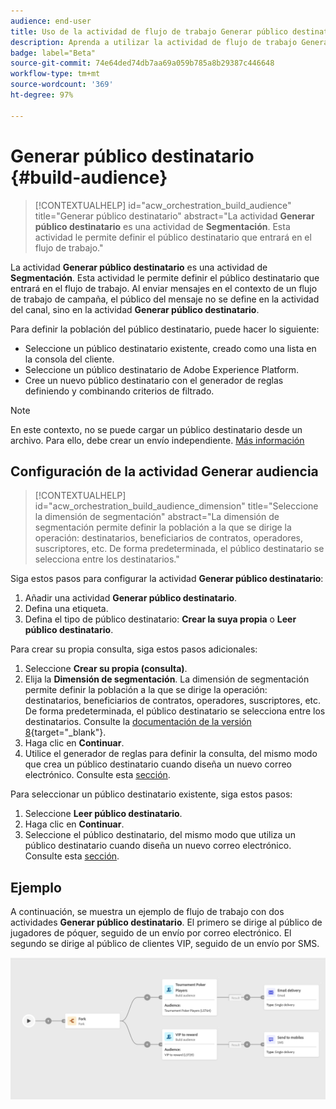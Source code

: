 ```yaml
---
audience: end-user
title: Uso de la actividad de flujo de trabajo Generar público destinatario
description: Aprenda a utilizar la actividad de flujo de trabajo Generar público destinatario
badge: label="Beta"
source-git-commit: 74e64ded74db7aa69a059b785a8b29387c446648
workflow-type: tm+mt
source-wordcount: '369'
ht-degree: 97%

---
```



# Generar público destinatario {#build-audience}

>[!CONTEXTUALHELP]
>id="acw_orchestration_build_audience"
>title="Generar público destinatario"
>abstract="La actividad **Generar público destinatario** es una actividad de **Segmentación**. Esta actividad le permite definir el público destinatario que entrará en el flujo de trabajo."


La actividad **Generar público destinatario** es una actividad de **Segmentación**. Esta actividad le permite definir el público destinatario que entrará en el flujo de trabajo. Al enviar mensajes en el contexto de un flujo de trabajo de campaña, el público del mensaje no se define en la actividad del canal, sino en la actividad **Generar público destinatario**.

Para definir la población del público destinatario, puede hacer lo siguiente:

* Seleccione un público destinatario existente, creado como una lista en la consola del cliente.
* Seleccione un público destinatario de Adobe Experience Platform.
* Cree un nuevo público destinatario con el generador de reglas definiendo y combinando criterios de filtrado.

>[!NOTE]
>
>En este contexto, no se puede cargar un público destinatario desde un archivo. Para ello, debe crear un envío independiente. [Más información](../../audience/about-audiences.md)

<!--
The **Build audience** activity can be placed at the beginning of the workflow or after any other activity. Any activity can be placed after the **Build audience**.
-->

## Configuración de la actividad Generar audiencia

>[!CONTEXTUALHELP]
>id="acw_orchestration_build_audience_dimension"
>title="Seleccione la dimensión de segmentación"
>abstract="La dimensión de segmentación permite definir la población a la que se dirige la operación: destinatarios, beneficiarios de contratos, operadores, suscriptores, etc. De forma predeterminada, el público destinatario se selecciona entre los destinatarios."


Siga estos pasos para configurar la actividad **Generar público destinatario**:

1. Añadir una actividad **Generar público destinatario**.
1. Defina una etiqueta.
1. Defina el tipo de público destinatario: **Crear la suya propia** o **Leer público destinatario**.

Para crear su propia consulta, siga estos pasos adicionales:

1. Seleccione **Crear su propia (consulta)**.
1. Elija la **Dimensión de segmentación**. La dimensión de segmentación permite definir la población a la que se dirige la operación: destinatarios, beneficiarios de contratos, operadores, suscriptores, etc. De forma predeterminada, el público destinatario se selecciona entre los destinatarios. Consulte la [documentación de la versión 8](https://experienceleague.adobe.com/docs/campaign/automation/workflows/introduction/wf-type/targeting-workflows.html?lang=es#targeting-and-filtering-dimensions){target="_blank"}.
1. Haga clic en **Continuar**.
1. Utilice el generador de reglas para definir la consulta, del mismo modo que crea un público destinatario cuando diseña un nuevo correo electrónico. Consulte esta [sección](../../audience/segment-builder.md).

Para seleccionar un público destinatario existente, siga estos pasos:

1. Seleccione **Leer público destinatario**.
1. Haga clic en **Continuar**.
1. Seleccione el público destinatario, del mismo modo que utiliza un público destinatario cuando diseña un nuevo correo electrónico. Consulte esta [sección](../../audience/add-audience.md).

## Ejemplo

A continuación, se muestra un ejemplo de flujo de trabajo con dos actividades **Generar público destinatario**. El primero se dirige al público de jugadores de póquer, seguido de un envío por correo electrónico. El segundo se dirige al público de clientes VIP, seguido de un envío por SMS.

![](../assets/workflow-audience-example.png)